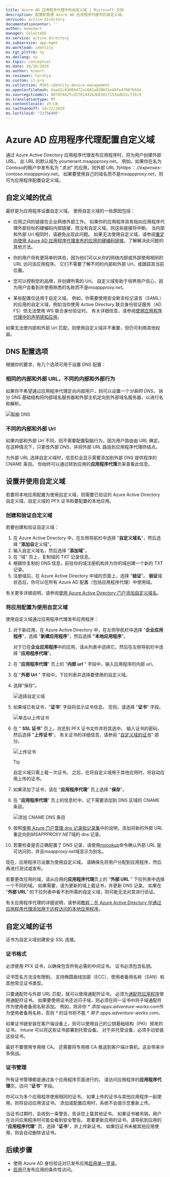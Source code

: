 ```yaml
---
title: Azure AD 应用程序代理中的自定义域 | Microsoft 文档
description: 配置和管理 Azure AD 应用程序代理中的自定义域。
services: active-directory
documentationcenter: ''
author: msmimart
manager: CelesteDG
ms.service: active-directory
ms.subservice: app-mgmt
ms.workload: identity
ms.tgt_pltfrm: na
ms.devlang: na
ms.topic: conceptual
ms.date: 10/16/2019
ms.author: mimart
ms.reviewer: harshja
ms.custom: it-pro
ms.collection: M365-identity-device-management
ms.openlocfilehash: 6aa42c63809472e1681a820031e48fe4f86fb584
ms.sourcegitcommit: 8074f482fcd1f61442b3b8101f153adb52cf35c9
ms.translationtype: MT
ms.contentlocale: zh-CN
ms.lasthandoff: 10/22/2019
ms.locfileid: "72756495"
---
```

# <a name="configure-custom-domains-with-azure-ad-application-proxy"></a>Azure AD 应用程序代理配置自定义域

通过 Azure Active Directory 应用程序代理发布应用程序时，将为用户创建外部 URL。 此 URL 的默认域为 yourtenant.msappproxy.net。 例如，如果你在名为*Contoso*的租户中发布名为 "*支出*" 的应用，则外部 URL 为*https： \//expenses-contoso.msappproxy.net*。 如果要使用自己的域名而不是*msappproxy.net*，则可为应用程序配置自定义域。 

## <a name="benefits-of-custom-domains"></a>自定义域的优点

最好是为应用程序设置自定义域。 使用自定义域的一些原因包括：

- 应用之间的链接在企业网络外部工作。 如果你的应用程序具有指向应用程序代理外部目标的硬编码内部链接，而没有自定义域，则这些链接将中断。 当内部和外部 Url 相同时，请避免出现此问题。 如果无法使用自定义域，请参阅[重定向使用 Azure AD 应用程序代理发布的应用的硬编码链接](../application-proxy-link-translation.md)，了解解决此问题的其他方法。 
  
- 你的用户将有更简单的体验，因为他们可以从你的网络内部或外部使用相同的 URL 访问该应用程序。 它们不需要了解不同的内部和外部 Url，或跟踪其当前位置。 

- 您可以控制您的品牌，并创建所需的 Url。 自定义域有助于培养用户信心，因为用户会看到并使用熟悉的名称而不是*msappproxy.net*。

- 某些配置仅适用于自定义域。 例如，你需要使用安全断言标记语言（SAML）的应用的自定义域，例如当你使用 Active Directory 联合身份验证服务（AD FS）但无法使用 WS 联合身份验证时。 有关详细信息，请参阅[使用应用程序代理中的声明感知应用](application-proxy-configure-for-claims-aware-applications.md)。 

如果无法使内部和外部 Url 匹配，则使用自定义域并不重要，但仍可利用其他权益。 

## <a name="dns-configuration-options"></a>DNS 配置选项

根据你的要求，有几个选项可用于设置 DNS 配置：

### <a name="same-internal-and-external-url-different-internal-and-external-behavior"></a>相同的内部和外部 URL，不同的内部和外部行为 

如果你不希望通过应用程序代理定向内部用户，则可以设置一个*分裂的 DNS*。 拆分 DNS 基础结构将内部域名服务器和外部主机定向到外部域名服务器，以进行名称解析。 

![裂脑 DNS](./media/application-proxy-configure-custom-domain/split-brain-dns.png)

### <a name="different-internal-and-external-urls"></a>不同的内部和外部 Url 

如果内部和外部 Url 不同，则不需要配置裂脑行为，因为用户路由由 URL 确定。 在这种情况下，只更改外部 DNS，并将外部 URL 路由到应用程序代理终结点。 

为外部 URL 选择自定义域时，信息栏会显示需要添加到外部 DNS 提供程序的 CNAME 条目。 你始终可以通过转到应用的**应用程序代理**页来查看此信息。

## <a name="set-up-and-use-custom-domains"></a>设置并使用自定义域

若要将本地应用配置为使用自定义域，则需要已验证的 Azure Active Directory 自定义域、自定义域的 PFX 证书和要配置的本地应用。 

### <a name="create-and-verify-a-custom-domain"></a>创建和验证自定义域

若要创建和验证自定义域：

1. 在 Azure Active Directory 中，在左侧导航栏中选择 "**自定义域名**"，然后选择 "**添加自**定义域"。 
1. 输入自定义域名，然后选择 "**添加域**"。 
1. 在 "域" 页上，复制域的 TXT 记录信息。 
1. 根据你复制的 DNS 信息，前往你的域注册机构并为你的域创建一个新的 TXT 记录。
1. 注册域后，在 Azure Active Directory 中域的页面上，选择 "**验证**"。 **验证**域状态后，你可以在所有 Azure AD 配置（包括应用程序代理）中使用域。 

有关更多详细说明，请参阅[使用 Azure Active Directory 门户添加自定义域名](../fundamentals/add-custom-domain.md)。

### <a name="configure-an-app-to-use-a-custom-domain"></a>将应用配置为使用自定义域

使用自定义域通过应用程序代理发布应用程序：

1. 对于新应用，在 Azure Active Directory 中，在左侧导航栏中选择 "**企业应用程序**"，选择 "**新建应用程序**"，然后选择 **"本地应用程序**"。 
   
   对于已在**企业应用程序**中的应用，请从列表中选择它，然后在左侧导航栏中选择 "**应用程序代理**"。 

1. 在 "**应用程序代理**" 页上的 "**内部 url** " 字段中，输入应用程序的内部 url。 
   
1. 在 "**外部 Url** " 字段中，下拉列表并选择要使用的自定义域。
   
1. 选择“保存”。
   
   ![选择自定义域](./media/application-proxy-configure-custom-domain/application-proxy.png)
   
1. 如果域已有证书，"**证书**" 字段将显示证书信息。 否则，请选择 "**证书**" 字段。 
   
   ![单击以上传证书](./media/application-proxy-configure-custom-domain/certificate.png)
   
1. 在 " **SSL 证书**" 页上，浏览到 PFX 证书文件并将其选中。 输入证书的密码，然后选择 "**上传证书**"。 有关证书的详细信息，请参阅 "[自定义域的证书](#certificates-for-custom-domains)" 部分。
   
   ![上传证书](./media/application-proxy-configure-custom-domain/ssl-certificate.png)
   
   > [!TIP] 
   > 自定义域只需上载一次证书。 之后，在将自定义域用于其他应用时，将自动应用上传的证书。
   
1. 如果添加了证书，请在 "**应用程序代理**" 页上选择 "**保存**"。 
   
1. 在 "**应用程序代理**" 页上的信息栏中，记下需要添加到 DNS 区域的 CNAME 条目。 
   
   ![添加 CNAME DNS 条目](./media/application-proxy-configure-custom-domain/dns-info.png)
   
1. 按照[使用 Azure 门户管理 dns 记录和记录集](../../dns/dns-operations-recordsets-portal.md)中的说明，添加将新的外部 URL 重定向到*MSAPPPROXY.NET*域的 dns 记录。
   
1. 若要检查是否正确配置了 DNS 记录，请使用[nslookup](https://social.technet.microsoft.com/wiki/contents/articles/29184.nslookup-for-beginners.aspx)命令确认外部 URL 是可访问的，并且*msapproxy.net*域显示为别名。

现在，应用程序已设置为使用自定义域。 请确保先将用户分配到应用程序，然后再进行测试或发布。 

若要更改应用的域，请从应用的**应用程序代理**页上的 "**外部 URL** " 下拉列表中选择一个不同的域。 如果需要，请为更新的域上载证书，并更新 DNS 记录。 如果在 "**外部 URL**" 的下拉列表中看不到所需的自定义域，则可能无法对其进行验证。

有关应用程序代理的详细说明，请参阅[教程：在 Azure Active Directory 中通过应用程序代理添加用于远程访问的本地应用程序](application-proxy-add-on-premises-application.md)。

## <a name="certificates-for-custom-domains"></a>自定义域的证书

证书为自定义域创建安全 SSL 连接。 

### <a name="certificate-formats"></a>证书格式

必须使用 PFX 证书，以确保包含所有必需的中间证书。 证书必须包含私钥。

证书签名方法没有限制。 支持椭圆曲线加密（ECC）、使用者备用名称（SAN）和其他常见证书类型。 

只要通配符与外部 URL 匹配，就可以使用通配符证书。 必须为[通配符应用程序](application-proxy-wildcard.md)使用通配符证书。 如果要使用证书还访问子域，则必须在同一证书中将子域通配符作为使用者备用名称添加。 例如，除非你 *\* 添加 apps.adventure-works.com*作为使用者备用名称，否则 *\** 的证书将不能 *\* 用于 apps.adventure-works.com。* 

如果证书链安装在客户端设备上，则可以使用自己的公钥基础结构（PKI）颁发的证书。 Intune 可以将这些证书部署到托管设备。 对于非托管设备，必须手动安装这些证书。

最好不要使用专用根 CA。 还需要将专用根 CA 推送到客户端计算机，这会带来许多挑战。 

### <a name="certificate-management"></a>证书管理

所有证书管理都是通过各个应用程序页面进行的。 请访问应用程序的**应用程序代理**页，访问 "**证书**" 字段。

你可以为多个应用程序使用相同的证书。 如果上传的证书与其他应用程序一起使用，则将自动应用该证书。 添加或配置应用时，系统不会提示您重新上传。 

当证书过期时，会收到一条警告，告诉您上载其他证书。 如果证书被吊销，用户在访问应用程序时可能会看到安全警告。 若要更新应用的证书，请导航到应用的 "**应用程序代理**" 页，选择 "**证书**"，并上传新证书。 如果旧证书未被其他应用使用，则会自动删除该证书。 

## <a name="next-steps"></a>后续步骤
* 使用 Azure AD 身份验证对已发布应用[启用单一登录](application-proxy-configure-single-sign-on-with-kcd.md)。
* [启用](../conditional-access/technical-reference.md#cloud-apps-assignments)已发布应用的条件性访问。

